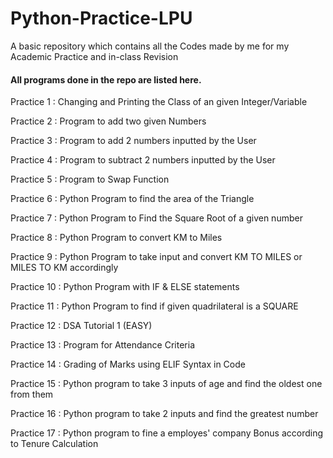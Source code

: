 # Python-Practice-LPU
A basic repository which contains all the Codes made by me for my Academic Practice and in-class Revision

<h4>All programs done in the repo are listed here.</h4>

<body>
<p>Practice 1 : Changing and Printing the Class of an given Integer/Variable</p>
<p>Practice 2 : Program to add two given Numbers</p>
<p>Practice 3 : Program to add 2 numbers inputted by the User</p>
<p>Practice 4 : Program to subtract 2 numbers inputted by the User</p>
<p>Practice 5 : Program to Swap Function</p>
<p>Practice 6 : Python Program to find the area of the Triangle</p>
<p>Practice 7 : Python Program to Find the Square Root of a given number</p>
<p>Practice 8 : Python Program to convert KM to Miles</p>
<p>Practice 9 : Python Program to take input and convert KM TO MILES or MILES TO KM accordingly</p>
<p>Practice 10 : Python Program with IF & ELSE statements</p>
<p>Practice 11 : Python Program to find if given quadrilateral is a SQUARE</p>
<p>Practice 12 : DSA Tutorial 1 (EASY)</p>
<p>Practice 13 : Program for Attendance Criteria</p>
<p>Practice 14 : Grading of Marks using ELIF Syntax in Code</p>
<p>Practice 15 : Python program to take 3 inputs of age and find the oldest one from them</p>
<p>Practice 16 : Python program to take 2 inputs and find the greatest number</p>
<p>Practice 17 : Python program to fine a employes' company Bonus according to Tenure Calculation</p>
</body>
